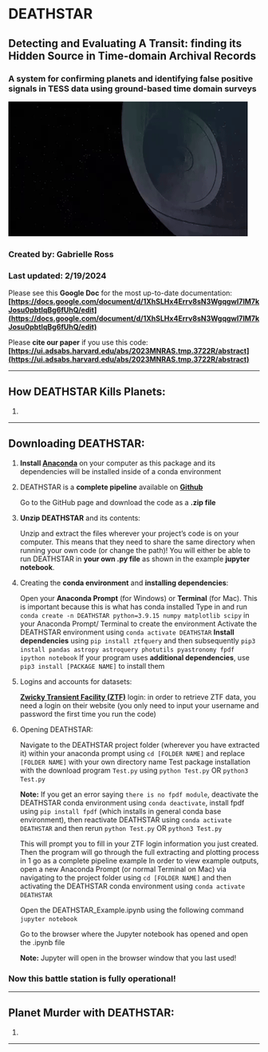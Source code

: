 # DEATHSTAR
## **D**etecting and **E**valuating **A** **T**ransit: finding its **H**idden **S**ource in **T**ime-domain **A**rchival **R**ecords
### A system for confirming planets and identifying false positive signals in TESS data using ground-based time domain surveys

![](README_Assets/DEATHSTAR_gif.gif)

### Created by: **Gabrielle Ross**
### Last updated: **2/19/2024**

Please see this **Google Doc** for the most up-to-date documentation: **[https://docs.google.com/document/d/1XhSLHx4Errv8sN3Wgqgwl7IM7kJosu0pbtIqBg6fUhQ/edit](https://docs.google.com/document/d/1XhSLHx4Errv8sN3Wgqgwl7IM7kJosu0pbtIqBg6fUhQ/edit)**

Please **cite our paper** if you use this code: **[https://ui.adsabs.harvard.edu/abs/2023MNRAS.tmp.3722R/abstract](https://ui.adsabs.harvard.edu/abs/2023MNRAS.tmp.3722R/abstract)**


---

## How DEATHSTAR Kills Planets:

1. 


---

## Downloading DEATHSTAR:

1. **Install [Anaconda](https://www.anaconda.com/download)** on your computer as this package and its dependencies will be installed inside of a conda environment
2. DEATHSTAR is a **complete pipeline** available on **[Github](https://github.com/GGgabbs/DEATHSTAR/tree/main)**

      Go to the GitHub page and download the code as a **.zip file**
3. **Unzip DEATHSTAR** and its contents:

     Unzip and extract the files wherever your project’s code is on your computer. This means that they need to share the same directory when running your own code (or change the path)!
     You will either be able to run DEATHSTAR in **your own .py file** as shown in the example **jupyter notebook**.
4. Creating the **conda environment** and **installing dependencies**:

     Open your **Anaconda Prompt** (for Windows) or **Terminal** (for Mac). This is important because this is what has conda installed
     Type in and run `conda create -n DEATHSTAR python=3.9.15 numpy matplotlib scipy` in your Anaconda Prompt/ Terminal to create the environment
     Activate the DEATHSTAR environment using `conda activate DEATHSTAR`
     **Install dependencies** using `pip install ztfquery` and then subsequently `pip3 install pandas astropy astroquery photutils pyastronomy fpdf ipython notebook`
     If your program uses **additional dependencies**, use `pip3 install [PACKAGE NAME]` to install them
5. Logins and accounts for datasets:

     **[Zwicky Transient Facility (ZTF)](https://irsa.ipac.caltech.edu/frontpage/)** login: in order to retrieve ZTF data, you need a login on their website (you only need to input your username and password the first time you run the code)
6. Opening DEATHSTAR:

     Navigate to the DEATHSTAR project folder (wherever you have extracted it) within your anaconda prompt using `cd [FOLDER NAME]` and replace `[FOLDER NAME]` with your own directory name
     Test package installation with the download program `Test.py` using `python Test.py` OR `python3 Test.py`
   
     **Note:** If you get an error saying `there is no fpdf module`, deactivate the DEATHSTAR conda environment using `conda deactivate`, install fpdf using `pip install fpdf` (which installs in general conda base environment), then reactivate DEATHSTAR using `conda activate DEATHSTAR` and then rerun `python Test.py` OR `python3 Test.py`
   
     This will prompt you to fill in your ZTF login information you just created. Then the program will go through the full extracting and plotting process in 1 go as a complete pipeline example
     In order to view example outputs, open a new Anaconda Prompt (or normal Terminal on Mac) via navigating to the project folder using `cd [FOLDER NAME]` and then activating the DEATHSTAR conda environment using `conda activate DEATHSTAR`
   
     Open the DEATHSTAR_Example.ipynb using the following command `jupyter notebook`
   
     Go to the browser where the Jupyter notebook has opened and open the .ipynb file
   
     **Note:** Jupyter will open in the browser window that you last used!

### Now this battle station is fully operational!


---

## Planet Murder with DEATHSTAR:

1. 


---
